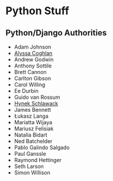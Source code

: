 # Python Stuff

<!--
https://twitter.com/carltongibson/
https://twitter.com/webology/
https://twitter.com/AdamChainz/
https://twitter.com/WillingCarol/
https://twitter.com/jeremyphoward/
https://twitter.com/JonG0uld/
https://x.com/kennethreitz42/
http://dawnwages.info/
https://twitter.com/DawnWagesSays/
https://twitter.com/kjaymiller/
https://kjaymiller.com/
https://fosstodon.org/@kjaymiller@mastodon.social/
http://lorenamesa.com/
https://github.com/lorenanicole/
https://twitter.com/jessicagarson/
https://twitter.com/llanga/
https://lukeplant.me.uk/
https://twitter.com/spookylukey/
https://twitter.com/roguelynn/
https://mariatta.ca/
https://twitter.com/mariatta/
https://marlenemhangami.com/
https://mason.dev/
https://twitter.com/masonegger/
https://twitter.com/__mharrison__/
https://www.mattlayman.com/
https://twitter.com/meagenvoss/
https://blog.michaelckennedy.net/
https://twitter.com/driscollis/
https://twitter.com/moshezadka/
https://github.com/nceder
https://nedbatchelder.com/
https://python-notes.curiousefficiency.org
https://twitter.com/pganssle
https://twitter.com/pganssle/
https://blog.ganssle.io/
https://www.paulox.net/
https://github.com/rhettinger/
https://twitter.com/reuvenmlerner/
https://blog.robertroskam.com/
https://fosstodon.org/@sarahboyce@mastodon.social/
https://www.sheenaoc.com/
https://simonwillison.net/
https://fosstodon.org/@simon@simonwillison.net
https://twitter.com/simonw/
https://twitter.com/jeremyphoward/
https://www.linkedin.com/in/flipperpa/
https://twitter.com/s_gruppetta_ct
https://twitter.com/CodenameTim
https://twitter.com/theavalkyrie/
https://thib.me/
https://www.better-simple.com/
https://twitter.com/teoliphant/
https://dbader.org/
https://treyhunner.com/
https://www.pythonmorsels.com/
https://twitter.com/PythonMorsels/
https://fosstodon.org/@treyhunner@mastodon.social/
https://medium.com/@treyhunner/
https://www.youtube.com/c/PythonMorsels
https://wsvincent.com/
https://learndjango.com/
https://djangoforbeginners.com/
https://twitter.com/AdamChainz/
https://twitter.com/davidism/
https://twitter.com/marlene_zw/
https://twitter.com/webology/
https://twitter.com/brianokken/
https://www.willmcgugan.com/
https://twitter.com/willmcgugan/
https://www.pydanny.com
https://daniel.feldroy.com/

https://github.com/hugovk | hugovk (Hugo van Kemenade)
https://www.linkedin.com/in/sethmlarson/ | (2) Seth Michael Larson | LinkedIn
https://sethmlarson.dev/ | Seth Michael Larson
https://davidism.com/ David Lord

https://www.reddit.com/r/Python/comments/1c0jpyj/all_python_conference_talks_from_2023_ordered_by/
https://docs.google.com/spreadsheets/d/14zNPyGNMDt7ejEHM6c8WpK4hfbmPJmbP1e4N3vM87A8/edit?gid=1618238783#gid=1618238783
-->

## Python/Django Authorities

* Adam Johnson
* [Alyssa Coghlan](https://www.curiousefficiency.org/pages/about/)
* Andrew Godwin
* Anthony Sottile
* Brett Cannon
* Carlton Gibson
* Carol Willing
* Ee Durbin
* Guido van Rossum
* [Hynek Schlawack](https://hynek.me/)
* James Bennett
* Łukasz Langa
* Mariatta Wijaya
* Mariusz Felisiak
* Natalia Bidart
* Ned Batchelder
* Pablo Galindo Salgado
* Paul Ganssle
* Raymond Hettinger
* Seth Larson
* Simon Willison
